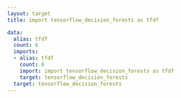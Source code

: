 ```yaml
---
layout: target
title: import tensorflow_decision_forests as tfdf

data:
  alias: tfdf
  count: 6
  imports:
  - alias: tfdf
    count: 6
    import: import tensorflow_decision_forests as tfdf
    target: tensorflow_decision_forests
  target: tensorflow_decision_forests
---
```

